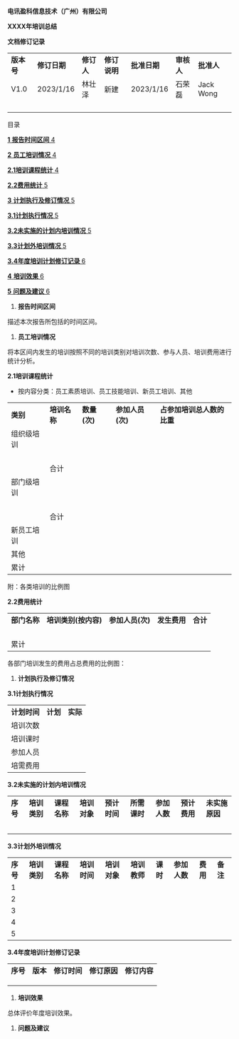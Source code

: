 **电讯盈科信息技术（广州）有限公司**

**XXXX年培训总结**

**文档修订记录**

|  |  |  |  |  |  |  |
| --- | --- | --- | --- | --- | --- | --- |
| **版本号** | **修订日期** | **修订人** | **修订说明** | **批准日期** | **审核人** | **批准人** |
| V1.0 | 2023/1/16 | 林壮泽 | 新建 | 2023/1/16 | 石荣磊 | Jack Wong |
|  |  |  |  |  |  |  |
|  |  |  |  |  |  |  |
|  |  |  |  |  |  |  |
|  |  |  |  |  |  |  |

目录

[**1** **报告时间区间** 4](#_Toc137881826)

[**2** **员工培训情况** 4](#_Toc137881827)

[**2.1培训课程统计** 4](#_Toc137881828)

[**2.2费用统计** 5](#_Toc137881829)

[**3** **计划执行及修订情况** 5](#_Toc137881830)

[**3.1计划执行情况** 5](#_Toc137881831)

[**3.2未实施的计划内培训情况** 5](#_Toc137881832)

[**3.3计划外培训情况** 5](#_Toc137881833)

[**3.4年度培训计划修订记录** 6](#_Toc137881834)

[**4** **培训效果** 6](#_Toc137881835)

[**5** **问题及建议** 6](#_Toc137881836)

1. **报告时间区间**

描述本次报告所包括的时间区间。

1. **员工培训情况**

将本区间内发生的培训按照不同的培训类别对培训次数、参与人员、培训费用进行统计分析。

**2.1培训课程统计**

* 按内容分类：员工素质培训、员工技能培训、新员工培训、其他

|  |  |  |  |  |
| --- | --- | --- | --- | --- |
| **类别** | **培训名称** | **数量**  **(次)** | **参加人员(次)** | **占参加培训总人数的比重** |
| 组织级培训 |  |  |  |  |
|  |  |  |  |
|  |  |  |  |
|  |  |  |  |
|  |  |  |  |
|  | 合计 |  |  |  |
| 部门级培训 |  |  |  |  |
|  |  |  |  |
|  |  |  |  |
|  |  |  |  |
|  |  |  |  |
|  | 合计 |  |  |  |
| 新员工培训 | |  |  |  |
| 其他 | |  |  |  |
| 累计 | |  |  |  |

附：各类培训的比例图

**2.2费用统计**

|  |  |  |  |  |
| --- | --- | --- | --- | --- |
| **部门名称** | **培训类别(按内容)** | **参加人员(次)** | **发生费用** | **合计** |
|  |  |  |  |  |
|  |  |  |  |  |
|  |  |  |  |  |
|  |  |  |  |  |
| 累计 | |  |  |  |

各部门培训发生的费用占总费用的比例图：

1. **计划执行及修订情况**

**3.1计划执行情况**

|  |  |  |
| --- | --- | --- |
| **计划时间** | **计划** | **实际** |
| 培训次数 |  |  |
| 培训课时 |  |  |
| 参加人员 |  |  |
| 培需费用 |  |  |

**3.2未实施的计划内培训情况**

|  |  |  |  |  |  |  |  |  |
| --- | --- | --- | --- | --- | --- | --- | --- | --- |
| **序号** | **培训类别** | **课程名称** | **培训对象** | **预计时间** | **所需课时** | **参加人数** | **预计费用** | **未实施原因** |
|  |  |  |  |  |  |  |  |  |
|  |  |  |  |  |  |  |  |  |
|  |  |  |  |  |  |  |  |  |
|  |  |  |  |  |  |  |  |  |
|  |  |  |  |  |  |  |  |  |

**3.3计划外培训情况**

|  |  |  |  |  |  |  |  |  |  |
| --- | --- | --- | --- | --- | --- | --- | --- | --- | --- |
| **序号** | **培训类别** | **课程名称** | **培训时间** | **培训对象** | **培训教师** | **课时** | **参加人数** | **费用** | **备注** |
| 1 |  |  |  |  |  |  |  |  |  |
| 2 |  |  |  |  |  |  |  |  |  |
| 3 |  |  |  |  |  |  |  |  |  |
| 4 |  |  |  |  |  |  |  |  |  |
| 5 |  |  |  |  |  |  |  |  |  |

**3.4年度培训计划修订记录**

|  |  |  |  |  |
| --- | --- | --- | --- | --- |
| **序号** | **版本** | **修订时间** | **修订原因** | **修订内容** |
|  |  |  |  |  |
|  |  |  |  |  |
|  |  |  |  |  |

1. **培训效果**

总体评价年度培训效果。

1. **问题及建议**
